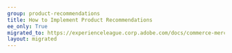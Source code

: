 ```yaml
---
group: product-recommendations
title: How to Implement Product Recommendations
ee_only: True
migrated_to: https://experienceleague.corp.adobe.com/docs/commerce-merchant-services/product-recommendations/getting-started/implementation-workflow.html
layout: migrated
---
```


